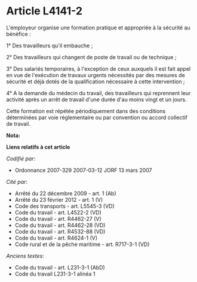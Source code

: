 # Article L4141-2

L'employeur organise une formation pratique et appropriée à la sécurité au bénéfice :

1° Des travailleurs qu'il embauche ;

2° Des travailleurs qui changent de poste de travail ou de technique ;

3° Des salariés temporaires, à l'exception de ceux auxquels il est fait appel en vue de l'exécution de travaux urgents
nécessités par des mesures de sécurité et déjà dotés de la qualification nécessaire à cette intervention ;

4° A la demande du médecin du travail, des travailleurs qui reprennent leur activité après un arrêt de travail d'une durée
d'au moins vingt et un jours.

Cette formation est répétée périodiquement dans des conditions déterminées par voie réglementaire ou par convention ou accord
collectif de travail.

**Nota:**



**Liens relatifs à cet article**

_Codifié par_:

  - Ordonnance 2007-329 2007-03-12 JORF 13 mars 2007

_Cité par_:

  - Arrêté du 22 décembre 2009 - art. 1 (Ab)
  - Arrêté du 23 février 2012 - art. 1 (V)
  - Code des transports - art. L5545-3 (VD)
  - Code du travail - art. L4522-2 (VD)
  - Code du travail - art. R4462-27 (V)
  - Code du travail - art. R4462-28 (VD)
  - Code du travail - art. R4532-88 (VD)
  - Code du travail - art. R4624-1 (V)
  - Code rural et de la pêche maritime - art. R717-3-1 (VD)

_Anciens textes_:

  - Code du travail - art. L231-3-1 (AbD)
  - Code du travail L231-3-1 alinéa 1
